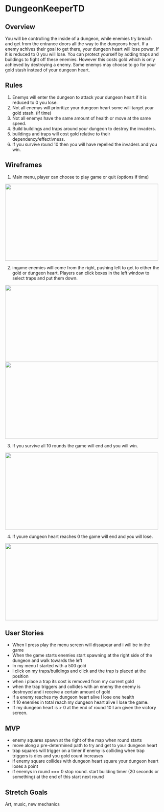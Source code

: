 # DungeonKeeperTD

## Overview
You will be controlling the inside of a dungeon, while enemies try breach and get from the entrance doors all the way to the dungeons heart. If a enemy achives their goal to get there, your dungeon heart will lose power. If it is reduced to 0 you will lose. You can protect yourself by adding traps and buildings to fight off these enemies. However this costs gold which is only achieved by destroying a enemy. Some enemys may choose to go for your gold stash instead of your dungeon heart.

## Rules
1. Enemys will enter the dungeon to attack your dungeon heart if it is reduced to 0 you lose.
2. Not all enemys will prioritize your dungeon heart some will target your gold stash. (if time)
3. Not all enemys have the same amount of health or move at the same speed.
4. Build buildings and traps around your dungeon to destroy the invaders.
5. buildings and traps will cost gold relative to their dependency/effectivness.
6. If you survive round 10 then you will have repelled the invaders and you win. 

## Wireframes
1. Main menu, player can choose to play game or quit (options if time)
<img src="https://i.imgur.com/MN4pIUF.jpg" width="500" height="250">

2. ingame enemies will come from the right, pushing left to get to either the gold or dungeon heart. Players can click boxes in the left window to select traps and put them down.
<img src="https://i.imgur.com/Ep3Sh35.jpg" width="500" height="250">
<img src="https://i.imgur.com/wh9tydg.jpg" width="500" height="250">

3. If you survive all 10 rounds the game will end and you will win.
<img src="https://i.imgur.com/MMHjgdb.jpg" width="500" height="250">


4. If youre dungeon heart reaches 0 the game will end and you will lose.
<img src="https://i.imgur.com/oHTz8dE.jpg" width="500" height="250">


## User Stories

- When I press play the menu screen will dissapear and i will be in the game
- When the game starts enemies start spawning at the right side of the dungeon and walk towards the left
- In my menu I started with a 500 gold
- I click on my traps/buildings and click and the trap is placed at the position
- when i place a trap its cost is removed from my current gold
- when the trap triggers and collides with an enemy the enemy is destroyed and i receive a certain amount of gold
- If a enemy reaches my dungeon heart alive I lose one health
- If 10 enemies in total reach my dungeon heart alive I lose the game.
- If my dungeon heart is > 0 at the end of round 10 I am given the victory screen.

## MVP

- enemy squares spawn at the right of the map when round starts
- move along a pre-determined path to try and get to your dungeon heart
- trap squares will trigger on a timer if enemy is colliding when trap triggers is dies and you gold count increases
- if enemy square collides with dungeon heart square your dungeon heart loses a point
- if enemys in round  === 0 stop round. start building timer (20 seconds or something) at the end of this start next round

## Stretch Goals

Art, music, new mechanics
